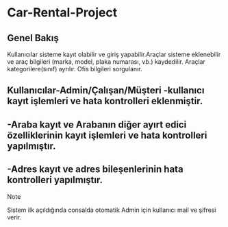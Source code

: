 # Car-Rental-Project 
## Genel Bakış
Kullanıcılar sisteme kayıt olabilir ve giriş yapabilir.Araçlar sisteme eklenebilir ve araç bilgileri (marka, model, plaka numarası, vb.) kaydedilir. Araçlar kategorilere(sınıf) ayrılır. Ofis bilgileri sorgulanır. 

Kullanıcılar-Admin/Çalışan/Müşteri
-kullanıcı kayıt işlemleri ve hata kontrolleri eklenmiştir.
-
-Araba kayıt ve Arabanın diğer ayırt edici özelliklerinin kayıt işlemleri ve hata kontrolleri yapılmıştır.
-
-Adres kayıt ve adres bileşenlerinin hata kontrolleri yapılmıştır.
-
> [!NOTE]
> Sistem ilk açıldığında consalda otomatik   Admin için kullanıcı mail ve şifresi verir.

